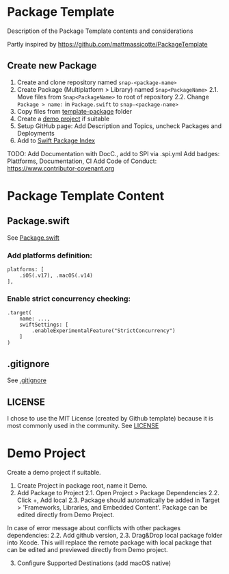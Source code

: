 # Package Template

Description of the Package Template contents and considerations

Partly inspired by https://github.com/mattmassicotte/PackageTemplate


##  Create new Package

1. Create and clone repository named `snap-<package-name>`
2. Create Package (Multiplatform > Library) named `Snap<PackageName>`
2.1. Move files from `Snap<PackageName>` to root of repository
2.2. Change `Package > name:` in `Package.swift` to `snap-<package-name>`
3. Copy files from [template-package](./template-package/) folder
4. Create a [demo project](#demo-project) if suitable
5. Setup GitHub page: Add Description and Topics, uncheck Packages and Deployments 
6. Add to [Swift Package Index](https://swiftpackageindex.com)

TODO:
Add Documentation with DocC., add to SPI via .spi.yml
Add badges: Plattforms, Documentation, CI
Add Code of Conduct: https://www.contributor-covenant.org


# Package Template Content

## Package.swift
See [Package.swift](./package-template/Package.swift)

### Add platforms definition:

```
platforms: [
    .iOS(.v17), .macOS(.v14)
],
```

### Enable strict concurrency checking:

```
.target(
    name: ...,
    swiftSettings: [
        .enableExperimentalFeature("StrictConcurrency")
    ]
)
```

## .gitignore

See [.gitignore](./package-template/.gitignore)


## LICENSE

I chose to use the MIT License (created by Github template) because it is most commonly used in the community. 
See [LICENSE](./package-template/LICENSE)



# Demo Project

Create a demo project if suitable.

1. Create Project in package root, name it <PackageName>Demo.
2. Add Package to Project
2.1. Open Project > Package Dependencies
2.2. Click +, Add local
2.3. Package should automatically be added in Target > 'Frameworks, Libraries, and Embedded Content'. Package can be edited directly from Demo Project.

In case of error message about conflicts with other packages dependencies:
2.2. Add github version, 2.3. Drag&Drop local package folder into Xcode. This will replace the remote package with local package that can be edited and previewed directly from Demo project.

3. Configure Supported Destinations (add macOS native)
